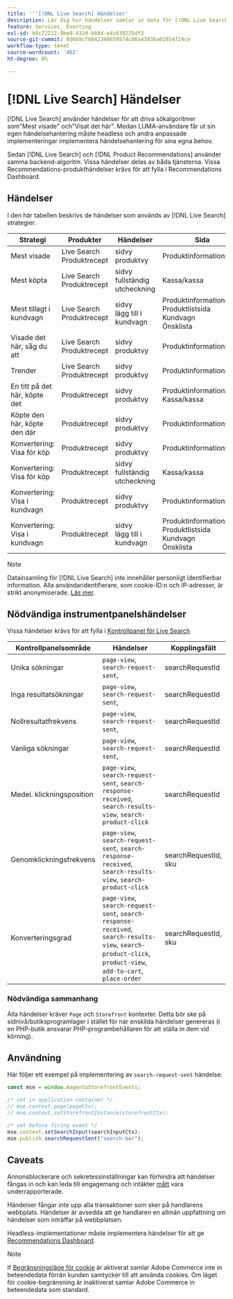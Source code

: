 ```yaml
---
title: '''[!DNL Live Search] Händelser'
description: Lär dig hur händelser samlar in data för [!DNL Live Search].
feature: Services, Eventing
exl-id: b0c72212-9be0-432d-bb8d-e4c639225df3
source-git-commit: 8d669cf6042340659574c86a43836a02954f24ce
workflow-type: tm+mt
source-wordcount: '462'
ht-degree: 0%

---
```


# [!DNL Live Search] Händelser

[!DNL Live Search] använder händelser för att driva sökalgoritmer som&quot;Mest visade&quot; och&quot;Visat det här&quot;. Medan LUMA-användare får ut sin egen händelsehantering måste headless och andra anpassade implementeringar implementera händelsehantering för sina egna behov.

Sedan [!DNL Live Search] och [!DNL Product Recommendations] använder samma backend-algoritm. Vissa händelser delas av båda tjänsterna. Vissa Recommendations-produkthändelser krävs för att fylla i Recommendations Dashboard.

## Händelser

I den här tabellen beskrivs de händelser som används av [!DNL Live Search] strategier.

| Strategi | Produkter | Händelser | Sida |
| --- | --- | --- | ---|
| Mest visade | Live Search<br>Produktrecept | sidvy<br>produktvy | Produktinformationssida |
| Mest köpta | Live Search<br>Produktrecept | sidvy<br>fullständig utcheckning | Kassa/kassa |
| Mest tillagt i kundvagn | Live Search<br>Produktrecept | sidvy<br>lägg till i kundvagn | Produktinformationssida<br>Produktlistsida<br>Kundvagn<br>Önsklista |
| Visade det här, såg du att | Live Search<br>Produktrecept | sidvy<br>produktvy | Produktinformationssida |
| Trender | Live Search<br>Produktrecept | sidvy<br>produktvy | Produktinformationssida |
| En titt på det här, köpte det | Produktrecept | sidvy<br>produktvy | Produktinformationssida<br>Kassa/kassa |
| Köpte den här, köpte den där | Produktrecept | sidvy<br>produktvy | Produktinformationssida |
| Konvertering: Visa för köp | Produktrecept | sidvy<br>produktvy | Produktinformationssida |
| Konvertering: Visa för köp | Produktrecept | sidvy<br>fullständig utcheckning | Kassa/kassa |
| Konvertering: Visa i kundvagn | Produktrecept | sidvy<br>produktvy | Produktinformationssida |
| Konvertering: Visa i kundvagn | Produktrecept | sidvy<br>lägg till i kundvagn | Produktinformationssida<br>Produktlistsida<br>Kundvagn<br>Önsklista |

>[!NOTE]
>
>Datainsamling för [!DNL Live Search] inte innehåller personligt identifierbar information. Alla användaridentifierare, som cookie-ID:n och IP-adresser, är strikt anonymiserade. [Läs mer](https://www.adobe.com/privacy/experience-cloud.html).

## Nödvändiga instrumentpanelshändelser

Vissa händelser krävs för att fylla i [Kontrollpanel för Live Search](performance.md)

| Kontrollpanelsområde | Händelser | Kopplingsfält |
| ------------------- | ------------- | ---------- |
| Unika sökningar | `page-view`, `search-request-sent`, | searchRequestId |
| Inga resultatsökningar | `page-view`, `search-request-sent`, | searchRequestId |
| Nollresultatfrekvens | `page-view`, `search-request-sent`, | searchRequestId |
| Vanliga sökningar | `page-view`, `search-request-sent`, | searchRequestId |
| Medel. klickningsposition | `page-view`, `search-request-sent`, `search-response-received`, `search-results-view`, `search-product-click` | searchRequestId |
| Genomklickningsfrekvens | `page-view`, `search-request-sent`, `search-response-received`, `search-results-view`, `search-product-click` | searchRequestId, sku |
| Konverteringsgrad | `page-view`, `search-request-sent`, `search-response-received`, `search-results-view`, `search-product-click`, `product-view`, `add-to-cart`, `place-order` | searchRequestId, sku |

### Nödvändiga sammanhang

Alla händelser kräver `Page` och `Storefront` kontexter. Detta bör ske på sidnivå/butiksprogramlager i stället för när enskilda händelser genereras (i en PHP-butik ansvarar PHP-programbehållaren för att ställa in dem vid körning).

## Användning

Här följer ett exempel på implementering av `search-request-sent` händelse:

```javascript
const mse = window.magentoStorefrontEvents;

/* set in application container */
// mse.context.page(pageCtx);
// mse.context.setStorefrontInstance(storefrontCtx);

/* set before firing event */
mse.context.setSearchInput(searchInputCtx);
mse.publish.searchRequestSent("search-bar");
```

## Caveats

Annonsblockerare och sekretessinställningar kan förhindra att händelser fångas in och kan leda till engagemang och intäkter [mått](workspace.md) vara underrapporterade.

Händelser fångar inte upp alla transaktioner som sker på handlarens webbplats. Händelser är avsedda att ge handlaren en allmän uppfattning om händelser som inträffar på webbplatsen.

Headless-implementationer måste implementera händelser för att ge [Recommendations Dashboard](../product-recommendations/events.md).

>[!NOTE]
>
>If [Begränsningsläge för cookie](https://experienceleague.adobe.com/docs/commerce-admin/start/compliance/privacy/compliance-cookie-law.html) är aktiverat samlar Adobe Commerce inte in beteendedata förrän kunden samtycker till att använda cookies. Om läget för cookie-begränsning är inaktiverat samlar Adobe Commerce in beteendedata som standard.
